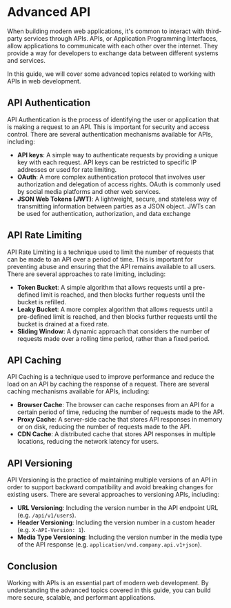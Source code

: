 # Advanced API

When building modern web applications, it's common to interact with third-party services through APIs. APIs, or Application Programming Interfaces, allow applications to communicate with each other over the internet. They provide a way for developers to exchange data between different systems and services.

In this guide, we will cover some advanced topics related to working with APIs in web development.

## API Authentication

API Authentication is the process of identifying the user or application that is making a request to an API. This is important for security and access control. There are several authentication mechanisms available for APIs, including:

- **API keys**: A simple way to authenticate requests by providing a unique key with each request. API keys can be restricted to specific IP addresses or used for rate limiting.
- **OAuth**: A more complex authentication protocol that involves user authorization and delegation of access rights. OAuth is commonly used by social media platforms and other web services.
- **JSON Web Tokens (JWT)**: A lightweight, secure, and stateless way of transmitting information between parties as a JSON object. JWTs can be used for authentication, authorization, and data exchange

## API Rate Limiting

API Rate Limiting is a technique used to limit the number of requests that can be made to an API over a period of time. This is important for preventing abuse and ensuring that the API remains available to all users. There are several approaches to rate limiting, including:

- **Token Bucket**: A simple algorithm that allows requests until a pre-defined limit is reached, and then blocks further requests until the bucket is refilled.
- **Leaky Bucket**: A more complex algorithm that allows requests until a pre-defined limit is reached, and then blocks further requests until the bucket is drained at a fixed rate.
- **Sliding Window**: A dynamic approach that considers the number of requests made over a rolling time period, rather than a fixed period.

## API Caching

API Caching is a technique used to improve performance and reduce the load on an API by caching the response of a request. There are several caching mechanisms available for APIs, including:

- **Browser Cache**: The browser can cache responses from an API for a certain period of time, reducing the number of requests made to the API.
- **Proxy Cache**: A server-side cache that stores API responses in memory or on disk, reducing the number of requests made to the API.
- **CDN Cache**: A distributed cache that stores API responses in multiple locations, reducing the network latency for users.

## API Versioning

API Versioning is the practice of maintaining multiple versions of an API in order to support backward compatibility and avoid breaking changes for existing users. There are several approaches to versioning APIs, including:

- **URL Versioning**: Including the version number in the API endpoint URL (e.g. `/api/v1/users`).
- **Header Versioning**: Including the version number in a custom header (e.g. `X-API-Version: 1`).
- **Media Type Versioning**: Including the version number in the media type of the API response (e.g. `application/vnd.company.api.v1+json`).

## Conclusion

Working with APIs is an essential part of modern web development. By understanding the advanced topics covered in this guide, you can build more secure, scalable, and performant applications.
